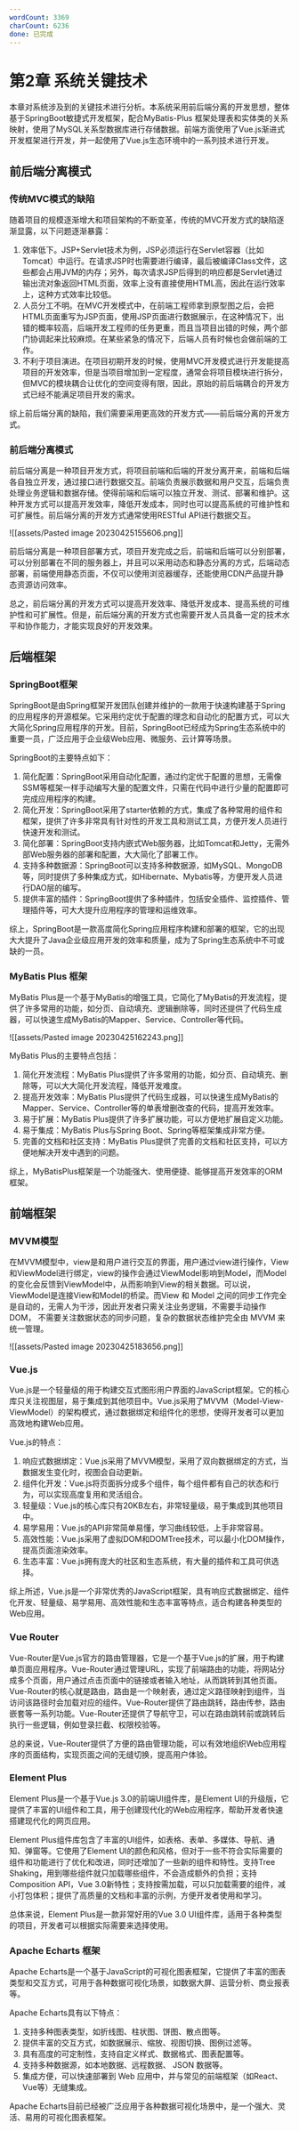 ```yaml
---
wordCount: 3369
charCount: 6236
done: 已完成
---
```


# 第2章 系统关键技术

本章对系统涉及到的关键技术进行分析。本系统采用前后端分离的开发思想，整体基于SpringBoot敏捷式开发框架，配合MyBatis-Plus 框架处理表和实体类的关系映射，使用了MySQL关系型数据库进行存储数据。前端方面使用了Vue.js渐进式开发框架进行开发，并一起使用了Vue.js生态环境中的一系列技术进行开发。

## 前后端分离模式

### 传统MVC模式的缺陷

随着项目的规模逐渐增大和项目架构的不断变革，传统的MVC开发方式的缺陷逐渐显露，以下问题逐渐暴露：

1. 效率低下。JSP+Servlet技术为例，JSP必须运行在Servlet容器（比如Tomcat）中运行。在请求JSP时也需要进行编译，最后被编译Class文件，这些都会占用JVM的内存；另外，每次请求JSP后得到的响应都是Servlet通过输出流对象返回HTML页面，效率上没有直接使用HTML高，因此在运行效率上，这种方式效率比较低。
2. 人员分工不明。在MVC开发模式中，在前端工程师拿到原型图之后，会把HTML页面重写为JSP页面，使用JSP页面进行数据展示，在这种情况下，出错的概率较高，后端开发工程师的任务更重，而且当项目出错的时候，两个部门协调起来比较麻烦。在某些紧急的情况下，后端人员有时候也会做前端的工作。
3. 不利于项目演进。在项目初期开发的时候，使用MVC开发模式进行开发能提高项目的开发效率，但是当项目增加到一定程度，通常会将项目模块进行拆分，但MVC的模块耦合让优化的空间变得有限，因此，原始的前后端耦合的开发方式已经不能满足项目开发的需求。

综上前后端分离的缺陷，我们需要采用更高效的开发方式——前后端分离的开发方式。

### 前后端分离模式

前后端分离是一种项目开发方式，将项目前端和后端的开发分离开来，前端和后端各自独立开发，通过接口进行数据交互。前端负责展示数据和用户交互，后端负责处理业务逻辑和数据存储。使得前端和后端可以独立开发、测试、部署和维护。这种开发方式可以提高开发效率，降低开发成本，同时也可以提高系统的可维护性和可扩展性。前后端分离的开发方式通常使用RESTful API进行数据交互。

![[assets/Pasted image 20230425155606.png]]

前后端分离是一种项目部署方式，项目开发完成之后，前端和后端可以分别部署，可以分别部署在不同的服务器上，并且可以采用动态和静态分离的方式，后端动态部署，前端使用静态页面，不仅可以使用浏览器缓存，还能使用CDN产品提升静态资源访问效率。

总之，前后端分离的开发方式可以提高开发效率、降低开发成本、提高系统的可维护性和可扩展性。但是，前后端分离的开发方式也需要开发人员具备一定的技术水平和协作能力，才能实现良好的开发效果。

## 后端框架

### SpringBoot框架

SpringBoot是由Spring框架开发团队创建并维护的一款用于快速构建基于Spring的应用程序的开源框架。它采用约定优于配置的理念和自动化的配置方式，可以大大简化Spring应用程序的开发。目前，SpringBoot已经成为Spring生态系统中的重要一员，广泛应用于企业级Web应用、微服务、云计算等场景。

SpringBoot的主要特点如下：

1. 简化配置：SpringBoot采用自动化配置，通过约定优于配置的思想，无需像SSM等框架一样手动编写大量的配置文件，只需在代码中进行少量的配置即可完成应用程序的构建。
2. 简化开发：SpringBoot采用了starter依赖的方式，集成了各种常用的组件和框架，提供了许多非常具有针对性的开发工具和测试工具，方便开发人员进行快速开发和测试。
3. 简化部署：SpringBoot支持内嵌式Web服务器，比如Tomcat和Jetty，无需外部Web服务器的部署和配置，大大简化了部署工作。
4. 支持多种数据源：SpringBoot可以支持多种数据源，如MySQL、MongoDB等，同时提供了多种集成方式，如Hibernate、Mybatis等，方便开发人员进行DAO层的编写。
5. 提供丰富的插件：SpringBoot提供了多种插件，包括安全插件、监控插件、管理插件等，可大大提升应用程序的管理和运维效率。

综上，SpringBoot是一款高度简化Spring应用程序构建和部署的框架，它的出现大大提升了Java企业级应用开发的效率和质量，成为了Spring生态系统中不可或缺的一员。

### MyBatis Plus 框架

MyBatis Plus是一个基于MyBatis的增强工具，它简化了MyBatis的开发流程，提供了许多常用的功能，如分页、自动填充、逻辑删除等，同时还提供了代码生成器，可以快速生成MyBatis的Mapper、Service、Controller等代码。

![[assets/Pasted image 20230425162243.png]]

MyBatis Plus的主要特点包括：

1. 简化开发流程：MyBatis Plus提供了许多常用的功能，如分页、自动填充、删除等，可以大大简化开发流程，降低开发难度。
2. 提高开发效率：MyBatis Plus提供了代码生成器，可以快速生成MyBatis的Mapper、Service、Controller等的单表增删改查的代码，提高开发效率。
3. 易于扩展：MyBatis Plus提供了许多扩展功能，可以方便地扩展自定义功能。
4. 易于集成：MyBatis Plus与Spring Boot、Spring等框架集成非常方便。
5. 完善的文档和社区支持：MyBatis Plus提供了完善的文档和社区支持，可以方便地解决开发中遇到的问题。

综上，MyBatisPlus框架是一个功能强大、使用便捷、能够提高开发效率的ORM框架。

## 前端框架

### MVVM模型

在MVVM模型中，view是和用户进行交互的界面，用户通过view进行操作，View和ViewModel进行绑定，view的操作会通过ViewModel影响到Model，而Model的变化会反馈到ViewModel中，从而影响到View的相关数据。可以说，ViewModel是连接View和Model的桥梁。而View 和 Model 之间的同步工作完全是自动的，无需人为干涉，因此开发者只需关注业务逻辑，不需要手动操作DOM， 不需要关注数据状态的同步问题，复杂的数据状态维护完全由 MVVM 来统一管理。

![[assets/Pasted image 20230425183656.png]]

### Vue.js

Vue.js是一个轻量级的用于构建交互式图形用户界面的JavaScript框架。它的核心库只关注视图层，易于集成到其他项目中。Vue.js采用了MVVM（Model-View-ViewModel）的架构模式，通过数据绑定和组件化的思想，使得开发者可以更加高效地构建Web应用。

Vue.js的特点：

1.  响应式数据绑定：Vue.js采用了MVVM模型，采用了双向数据绑定的方式，当数据发生变化时，视图会自动更新。
2.  组件化开发：Vue.js将页面拆分成多个组件，每个组件都有自己的状态和行为，可以实现高度复用和灵活组合。
3.  轻量级：Vue.js的核心库只有20KB左右，非常轻量级，易于集成到其他项目中。
4.  易学易用：Vue.js的API非常简单易懂，学习曲线较低，上手非常容易。
5.  高效性能：Vue.js采用了虚拟DOM和DOMTree技术，可以最小化DOM操作，提高页面渲染效率。
6.  生态丰富：Vue.js拥有庞大的社区和生态系统，有大量的插件和工具可供选择。

综上所述，Vue.js是一个非常优秀的JavaScript框架，具有响应式数据绑定、组件化开发、轻量级、易学易用、高效性能和生态丰富等特点，适合构建各种类型的Web应用。

### Vue Router

Vue-Router是Vue.js官方的路由管理器，它是一个基于Vue.js的扩展，用于构建单页面应用程序。Vue-Router通过管理URL，实现了前端路由的功能，将网站分成多个页面，用户通过点击页面中的链接或者输入地址，从而跳转到其他页面。Vue-Router的核心就是路由，路由是一个映射表，通过定义路径映射到组件，当访问该路径时会加载对应的组件。Vue-Router提供了路由跳转，路由传参，路由嵌套等一系列功能。Vue-Router还提供了导航守卫，可以在路由跳转前或跳转后执行一些逻辑，例如登录拦截、权限校验等。

总的来说，Vue-Router提供了方便的路由管理功能，可以有效地组织Web应用程序的页面结构，实现页面之间的无缝切换，提高用户体验。

### Element Plus

Element Plus是一个基于Vue.js 3.0的前端UI组件库，是Element UI的升级版，它提供了丰富的UI组件和工具，用于创建现代化的Web应用程序，帮助开发者快速搭建现代化的网页应用。

Element Plus组件库包含了丰富的UI组件，如表格、表单、多媒体、导航、通知、弹窗等。它使用了Element UI的颜色和风格，但对于一些不符合实际需要的组件和功能进行了优化和改进，同时还增加了一些新的组件和特性。支持Tree Shaking，用到哪些组件就只加载哪些组件，不会造成额外的负担；支持Composition API，Vue 3.0新特性；支持按需加载，可以只加载需要的组件，减小打包体积；提供了高质量的文档和丰富的示例，方便开发者使用和学习。

总体来说，Element Plus是一款非常好用的Vue 3.0 UI组件库，适用于各种类型的项目，开发者可以根据实际需要来选择使用。

### Apache Echarts 框架

Apache Echarts是一个基于JavaScript的可视化图表框架，它提供了丰富的图表类型和交互方式，可用于各种数据可视化场景，如数据大屏、运营分析、商业报表等。

Apache Echarts具有以下特点：

1. 支持多种图表类型，如折线图、柱状图、饼图、散点图等。
2. 提供丰富的交互方式，如数据展示、缩放、视图切换、图例过滤等。
3. 具有高度的可定制性，支持自定义样式、数据格式、图表配置等。
4. 支持多种数据源，如本地数据、远程数据、 JSON 数据等。
5. 集成方便，可以快速部署到 Web 应用中，并与常见的前端框架（如React、Vue等）无缝集成。

Apache Echarts目前已经被广泛应用于各种数据可视化场景中，是一个强大、灵活、易用的可视化图表框架。

